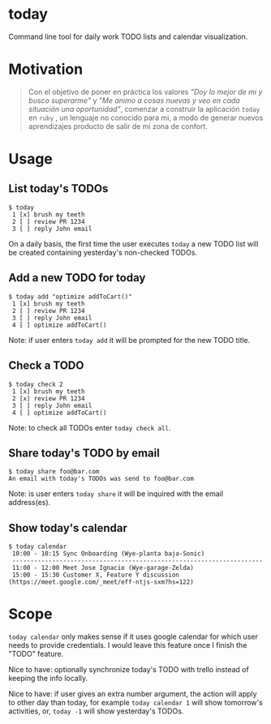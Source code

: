 # today

Command line tool for daily work TODO lists and calendar visualization.

# Motivation

> Con el objetivo de poner en práctica los valores *"Doy lo mejor de mi y busco superarme"* y *"Me animo a cosas nuevas y veo en cada situación una oportunidad"*, comenzar a construir la aplicación `today` en `ruby` , un lenguaje no conocido para mi, a modo de generar nuevos aprendizajes producto de salir de mi zona de confort.

# Usage

## List today's TODOs

```
$ today
 1 [x] brush my teeth
 2 [ ] review PR 1234
 3 [ ] reply John email
```

On a daily basis, the first time the user executes `today` a new TODO list will be created containing yesterday's non-checked TODOs.

## Add a new TODO for today

```
$ today add "optimize addToCart()"
 1 [x] brush my teeth
 2 [ ] review PR 1234
 3 [ ] reply John email
 4 [ ] optimize addToCart()
```

Note: if user enters `today add` it will be prompted for the new TODO title.

## Check a TODO

```
$ today check 2
 1 [x] brush my teeth
 2 [x] review PR 1234
 3 [ ] reply John email
 4 [ ] optimize addToCart()
```

Note: to check all TODOs enter `today check all`.

## Share today's TODO by email

```
$ today share foo@bar.com
An email with today's TODOs was send to foo@bar.com
```

Note: is user enters `today share` it will be inquired with the email address(es).

## Show today's calendar

```
$ today calendar
 10:00 - 10:15 Sync Onboarding (Wye-planta baja-Sonic)
 ---------------------------------------------------------------------
 11:00 - 12:00 Meet Jose Ignacio (Wye-garage-Zelda)
 15:00 - 15:30 Customer X, Feature Y discussion (https://meet.google.com/_meet/eff-ntjs-sxm?hs=122)
```

# Scope

`today calendar` only makes sense if it uses google calendar for which user needs to provide credentials. I would leave this feature once I finish the "TODO" feature.

Nice to have: optionally synchronize today's TODO with trello instead of keeping the info locally.

Nice to have: if user gives an extra number argument, the action will apply to other day than today, for example `today calendar 1` will show tomorrow's activities, or, `today -1` will show yesterday's TODOs.

